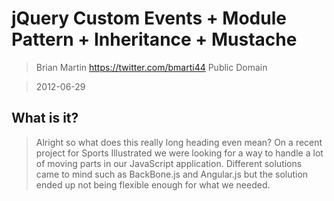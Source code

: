 jQuery Custom Events + Module Pattern + Inheritance + Mustache
==============================================================
> Brian Martin
> https://twitter.com/bmarti44
> Public Domain

> 2012-06-29

What is it?
-----------
> Alright so what does this really long heading even mean?
> On a recent project for Sports Illustrated we were looking for a way to
> handle a lot of moving parts in our JavaScript application. Different solutions came to mind
> such as BackBone.js and Angular.js but the solution ended up not being flexible enough for what we needed.
 